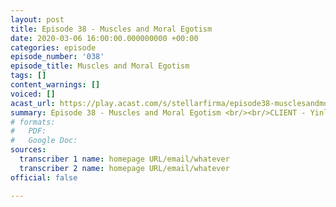 ```yaml
---
layout: post
title: Episode 38 - Muscles and Moral Egotism
date: 2020-03-06 16:00:00.000000000 +00:00
categories: episode
episode_number: '038'
episode_title: Muscles and Moral Egotism
tags: []
content_warnings: []
voiced: []
acast_url: https://play.acast.com/s/stellarfirma/episode38-musclesandmoralegotism
summary: Episode 38 - Muscles and Moral Egotism <br/><br/>CLIENT - Yinly Strong <br/><br/>The client(s) is/are interested in a planet on which they can work out and gain rad muscles whilst also raising bees to produce muscle honey.
# formats:
#   PDF: 
#   Google Doc: 
sources:
  transcriber 1 name: homepage URL/email/whatever
  transcriber 2 name: homepage URL/email/whatever
official: false

---
```



